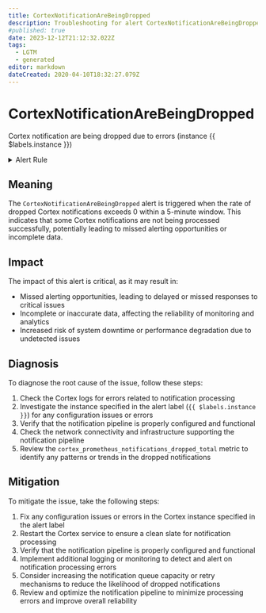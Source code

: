 ```yaml
---
title: CortexNotificationAreBeingDropped
description: Troubleshooting for alert CortexNotificationAreBeingDropped
#published: true
date: 2023-12-12T21:12:32.022Z
tags: 
  - LGTM
  - generated
editor: markdown
dateCreated: 2020-04-10T18:32:27.079Z
---
```


# CortexNotificationAreBeingDropped

Cortex notification are being dropped due to errors (instance {{ $labels.instance }})

<details>
  <summary>Alert Rule</summary>

{{% rule "cortex/cortex-internal.yml" "CortexNotificationAreBeingDropped" %}}

{{% comment %}}

```yaml
alert: CortexNotificationAreBeingDropped
expr: rate(cortex_prometheus_notifications_dropped_total[5m]) > 0
for: 0m
labels:
    severity: critical
annotations:
    summary: Cortex notification are being dropped (instance {{ $labels.instance }})
    description: |-
        Cortex notification are being dropped due to errors (instance {{ $labels.instance }})
          VALUE = {{ $value }}
          LABELS = {{ $labels }}
    runbook: https://github.com/srerun/prometheus-alerts/blob/main/content/runbooks/cortex-internal/CortexNotificationAreBeingDropped.md

```

{{% /comment %}}

</details>


## Meaning

The `CortexNotificationAreBeingDropped` alert is triggered when the rate of dropped Cortex notifications exceeds 0 within a 5-minute window. This indicates that some Cortex notifications are not being processed successfully, potentially leading to missed alerting opportunities or incomplete data.

## Impact

The impact of this alert is critical, as it may result in:

* Missed alerting opportunities, leading to delayed or missed responses to critical issues
* Incomplete or inaccurate data, affecting the reliability of monitoring and analytics
* Increased risk of system downtime or performance degradation due to undetected issues

## Diagnosis

To diagnose the root cause of the issue, follow these steps:

1. Check the Cortex logs for errors related to notification processing
2. Investigate the instance specified in the alert label (`{{ $labels.instance }}`) for any configuration issues or errors
3. Verify that the notification pipeline is properly configured and functional
4. Check the network connectivity and infrastructure supporting the notification pipeline
5. Review the `cortex_prometheus_notifications_dropped_total` metric to identify any patterns or trends in the dropped notifications

## Mitigation

To mitigate the issue, take the following steps:

1. Fix any configuration issues or errors in the Cortex instance specified in the alert label
2. Restart the Cortex service to ensure a clean slate for notification processing
3. Verify that the notification pipeline is properly configured and functional
4. Implement additional logging or monitoring to detect and alert on notification processing errors
5. Consider increasing the notification queue capacity or retry mechanisms to reduce the likelihood of dropped notifications
6. Review and optimize the notification pipeline to minimize processing errors and improve overall reliability